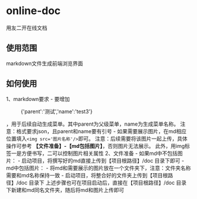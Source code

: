# online-doc
用友二开在线文档

## 使用范围
  markdown文件生成前端浏览界面

## 如何使用
   1、markdown要求
     - 要增加<menu>{'parent':'测试','name':'test3'}</menu>，用于后续自动生成菜单。其中parent为父级菜单，name为生成菜单名称。
       注意：格式要求json，且parent和name要有引号
     - 如果需要展示图片，在md相应位置填入```<img src='图片名称'/>```即可。
       注意：后续需要将该图片一起上传，具体操作可参考 **【文件准备】-【md包括图片】**，否则图片无法展示。
            此外，用img标签一是方便书写，二可以控制图片相关属性
   2、文件准备
     - 如果md中不包括图片：
       - 启动项目，将撰写好的md直接上传到【项目根路径】/doc 目录下即可
     - md中包括图片：
       - 将md和需要展示的图片放在一个文件夹下，注意：文件夹名称需要和md名称保持一致
       - 启动项目，将整合好的文件夹上传到【项目根路径】/doc 目录下
       上述步骤也可在项目启动后，直接在【项目根路径】/doc 目录下新建和md同名文件夹，随后将md和图片上传即可
